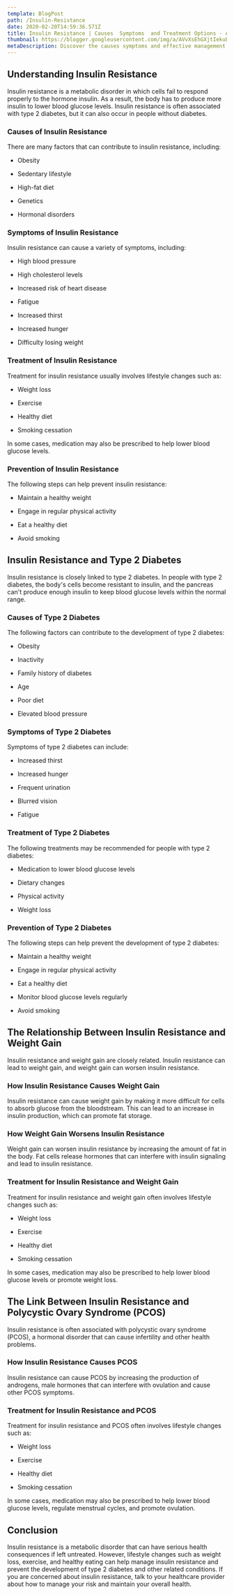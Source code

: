 ```yaml
---
template: BlogPost
path: /Insulin-Resistance
date: 2020-02-20T14:59:36.571Z
title: Insulin Resistance | Causes  Symptoms  and Treatment Options - A Comprehensive Guide
thumbnail: https://blogger.googleusercontent.com/img/a/AVvXsEhGXjtIekuENP0lewmWf9dTKxe88S_0Sz7Amm90uux2NEWL2-Y0HZ7jY24afbuXs8j9pwm6XwPjZnbXGthez-iiP1O6JcPyYjwUkn1bNG4Xa817EVB3z1OQAZsD-fmiFlhZdDX6IIdpg9TYwnHQtufhEH-kM1rfs4NQ7yURVF-tK_545XrirRfs10cL
metaDescription: Discover the causes symptoms and effective management strategies for insulin resistance in our latest blog post Learn how lifestyle changes diet modifications and treatment options can help you take control of your health and prevent complications associated with insulin resistance Get informed and empowered today
---
```

## Understanding Insulin Resistance

Insulin resistance is a metabolic disorder in which cells fail to respond properly to the hormone insulin. As a result, the body has to produce more insulin to lower blood glucose levels. Insulin resistance is often associated with type 2 diabetes, but it can also occur in people without diabetes.

### Causes of Insulin Resistance

There are many factors that can contribute to insulin resistance, including:

  * Obesity

  * Sedentary lifestyle

  * High-fat diet

  * Genetics

  * Hormonal disorders

### Symptoms of Insulin Resistance

Insulin resistance can cause a variety of symptoms, including:

  * High blood pressure

  * High cholesterol levels

  * Increased risk of heart disease

  * Fatigue

  * Increased thirst

  * Increased hunger

  * Difficulty losing weight

### Treatment of Insulin Resistance

Treatment for insulin resistance usually involves lifestyle changes such as:

  * Weight loss

  * Exercise

  * Healthy diet

  * Smoking cessation

In some cases, medication may also be prescribed to help lower blood glucose levels.

### Prevention of Insulin Resistance

The following steps can help prevent insulin resistance:

  * Maintain a healthy weight

  * Engage in regular physical activity

  * Eat a healthy diet

  * Avoid smoking

## Insulin Resistance and Type 2 Diabetes

Insulin resistance is closely linked to type 2 diabetes. In people with type 2 diabetes, the body's cells become resistant to insulin, and the pancreas can't produce enough insulin to keep blood glucose levels within the normal range.

### Causes of Type 2 Diabetes

The following factors can contribute to the development of type 2 diabetes:

  * Obesity

  * Inactivity

  * Family history of diabetes

  * Age

  * Poor diet

  * Elevated blood pressure

### Symptoms of Type 2 Diabetes

Symptoms of type 2 diabetes can include:

  * Increased thirst

  * Increased hunger

  * Frequent urination

  * Blurred vision

  * Fatigue

### Treatment of Type 2 Diabetes

The following treatments may be recommended for people with type 2 diabetes:

  * Medication to lower blood glucose levels

  * Dietary changes

  * Physical activity

  * Weight loss

### Prevention of Type 2 Diabetes

The following steps can help prevent the development of type 2 diabetes:

  * Maintain a healthy weight

  * Engage in regular physical activity

  * Eat a healthy diet



  * Monitor blood glucose levels regularly

  * Avoid smoking

## The Relationship Between Insulin Resistance and Weight Gain

Insulin resistance and weight gain are closely related. Insulin resistance can lead to weight gain, and weight gain can worsen insulin resistance.

### How Insulin Resistance Causes Weight Gain

Insulin resistance can cause weight gain by making it more difficult for cells to absorb glucose from the bloodstream. This can lead to an increase in insulin production, which can promote fat storage.

### How Weight Gain Worsens Insulin Resistance

Weight gain can worsen insulin resistance by increasing the amount of fat in the body. Fat cells release hormones that can interfere with insulin signaling and lead to insulin resistance.

### Treatment for Insulin Resistance and Weight Gain

Treatment for insulin resistance and weight gain often involves lifestyle changes such as:

  * Weight loss

  * Exercise

  * Healthy diet

  * Smoking cessation

In some cases, medication may also be prescribed to help lower blood glucose levels or promote weight loss.

## The Link Between Insulin Resistance and Polycystic Ovary Syndrome (PCOS)

Insulin resistance is often associated with polycystic ovary syndrome (PCOS), a hormonal disorder that can cause infertility and other health problems.

### How Insulin Resistance Causes PCOS

Insulin resistance can cause PCOS by increasing the production of androgens, male hormones that can interfere with ovulation and cause other PCOS symptoms.

### Treatment for Insulin Resistance and PCOS

Treatment for insulin resistance and PCOS often involves lifestyle changes such as:

  * Weight loss

  * Exercise

  * Healthy diet

  * Smoking cessation

In some cases, medication may also be prescribed to help lower blood glucose levels, regulate menstrual cycles, and promote ovulation.

## Conclusion

Insulin resistance is a metabolic disorder that can have serious health consequences if left untreated. However, lifestyle changes such as weight loss, exercise, and healthy eating can help manage insulin resistance and prevent the development of type 2 diabetes and other related conditions. If you are concerned about insulin resistance, talk to your healthcare provider about how to manage your risk and maintain your overall health.

